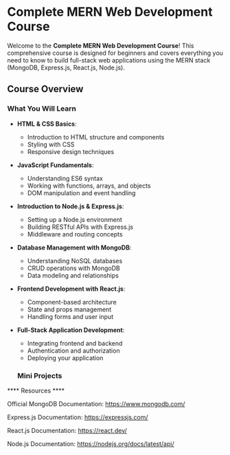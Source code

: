 # Complete MERN Web Development Course

Welcome to the **Complete MERN Web Development Course**! This comprehensive course is designed for beginners and covers everything you need to know to build full-stack web applications using the MERN stack (MongoDB, Express.js, React.js, Node.js).

## Course Overview

### What You Will Learn

- **HTML & CSS Basics**: 
  - Introduction to HTML structure and components
  - Styling with CSS
  - Responsive design techniques

- **JavaScript Fundamentals**: 
  - Understanding ES6 syntax
  - Working with functions, arrays, and objects
  - DOM manipulation and event handling

- **Introduction to Node.js & Express.js**: 
  - Setting up a Node.js environment
  - Building RESTful APIs with Express.js
  - Middleware and routing concepts

- **Database Management with MongoDB**: 
  - Understanding NoSQL databases
  - CRUD operations with MongoDB
  - Data modeling and relationships

- **Frontend Development with React.js**: 
  - Component-based architecture
  - State and props management
  - Handling forms and user input

- **Full-Stack Application Development**: 
  - Integrating frontend and backend
  - Authentication and authorization
  - Deploying your application
 
  ### Mini Projects

 **** Resources ****

Official MongoDB Documentation: https://www.mongodb.com/

Express.js Documentation: https://expressjs.com/

React.js Documentation: https://react.dev/

Node.js Documentation: https://nodejs.org/docs/latest/api/
